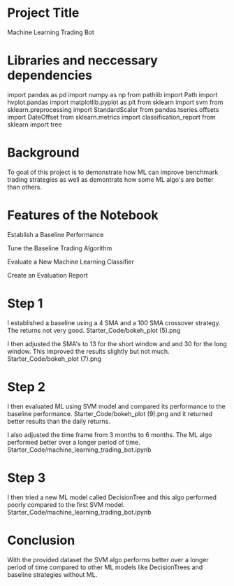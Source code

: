 # Project Title

Machine Learning Trading Bot 

# Libraries and neccessary dependencies 

import pandas as pd
import numpy as np
from pathlib import Path
import hvplot.pandas
import matplotlib.pyplot as plt
from sklearn import svm
from sklearn.preprocessing import StandardScaler
from pandas.tseries.offsets import DateOffset
from sklearn.metrics import classification_report
from sklearn import tree

# Background

To goal of this project is to demonstrate how ML can improve benchmark trading strategies as 
well as demontrate how some ML algo's are better than others. 

# Features of the Notebook

Establish a Baseline Performance

Tune the Baseline Trading Algorithm

Evaluate a New Machine Learning Classifier

Create an Evaluation Report

# Step 1

I established a baseline using a 4 SMA and a 100 SMA crossover strategy. The returns not very good. Starter_Code/bokeh_plot (5).png

I then adjusted the SMA's to 13 for the short window and and 30 for the long window. This improved the results slightly but not much. Starter_Code/bokeh_plot (7).png

# Step 2

I then evaluated ML using SVM model and compared its performance to the baseline performance. 
Starter_Code/bokeh_plot (9).png and it returned better results than the daily returns. 

I also adjusted the time frame from 3 months to 6 months. The ML algo performed better over a longer period of time. Starter_Code/machine_learning_trading_bot.ipynb

# Step 3

I then tried a new ML model called DecisionTree and this algo performed poorly compared to the
first SVM model. Starter_Code/machine_learning_trading_bot.ipynb


# Conclusion

With the provided dataset the SVM algo performs better over a longer period of time compared to other ML models like DecisionTrees and baseline strategies without ML. 
